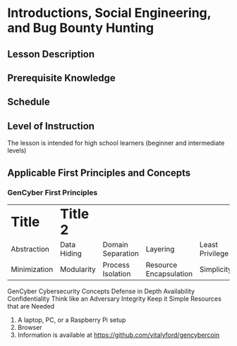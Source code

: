 # Introductions, Social Engineering, and Bug Bounty Hunting

## Lesson Description

## Prerequisite Knowledge

## Schedule

## Level of Instruction
The lesson is intended for high school learners (beginner and intermediate levels)

## Applicable First Principles and Concepts

### GenCyber First Principles
<table border="0">
 <tr>
    <td><b style="font-size:30px">Title</b></td>
    <td><b style="font-size:30px">Title 2</b></td>
 </tr>
 <tr>
   <td>Abstraction</td>
   <td>Data Hiding</td>
   <td>Domain Separation</td>
   <td>Layering</td>
   <td>Least Privilege</td>
 </tr>
 <tr>
   <td>Minimization</td>
   <td>Modularity</td>
   <td>Process Isolation</td>
   <td>Resource Encapsulation</td>
   <td>Simplicity</td>
   
 </tr>
</table>






GenCyber Cybersecurity Concepts
Defense in Depth Availability
Confidentiality Think like an Adversary
Integrity Keep it Simple
Resources that are Needed
1. A laptop, PC, or a Raspberry Pi setup
2. Browser
3. Information is available at https://github.com/vitalyford/gencybercoin
